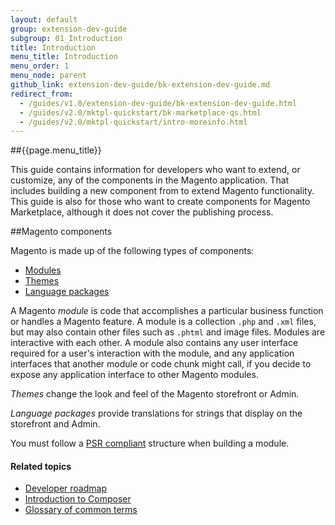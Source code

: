 ```yaml
---
layout: default
group: extension-dev-guide
subgroup: 01_Introduction
title: Introduction
menu_title: Introduction
menu_order: 1
menu_node: parent
github_link: extension-dev-guide/bk-extension-dev-guide.md
redirect_from: 
  - /guides/v1.0/extension-dev-guide/bk-extension-dev-guide.html
  - /guides/v2.0/mktpl-quickstart/bk-marketplace-qs.html
  - /guides/v2.0/mktpl-quickstart/intro-moreinfo.html
---
```


##{{page.menu_title}}

This guide contains information for developers who want to extend, or customize, any of the components in the Magento application. That includes building a new component from to extend Magento functionality. This guide is also for those who want to create components for Magento Marketplace, although it does not cover the publishing process.

##Magento components

Magento is made up of the following types of components:

* <a href="{{ site.gdeurl }}architecture/archi_perspectives/components/modules/mod_intro.html">Modules</a>
* <a href="{{ site.gdeurl }}frontend-dev-guide/themes/theme-general.html">Themes</a>
* <a href="{{ site.gdeurl }}frontend-dev-guide/translations/xlate.html#m2devgde-xlate-languagepack">Language packages</a>

A Magento *module* is code that accomplishes a particular business function or handles a Magento feature. A module is a collection `.php` and `.xml` files, but may also contain other files such as `.phtml` and image files. Modules are interactive with each other. A module also contains any user interface required for a user's interaction with the module, and any application interfaces that another module or code chunk might call, if you decide to expose any application interface to other Magento modules.

*Themes* change the look and feel of the Magento storefront or Admin. 

*Language packages* provide translations for strings that display on the storefront and Admin.

<div class="bs-callout bs-callout-info" id="info">
<p>You must follow a <a href="http://www.php-fig.org/psr/psr-4/">PSR compliant</a> structure when building a module.</p>
</div>

#### Related topics

*	<a href="{{ site.gdeurl }}extension-dev-guide/intro/developers_roadmap.html">Developer roadmap</a>
*	<a href="{{ site.gdeurl }}extension-dev-guide/intro/intro-composer.html">Introduction to Composer</a>
*	<a href="{{ site.gdeurl }}extension-dev-guide/intro/intro-composer-gloss.html">Glossary of common terms</a>

